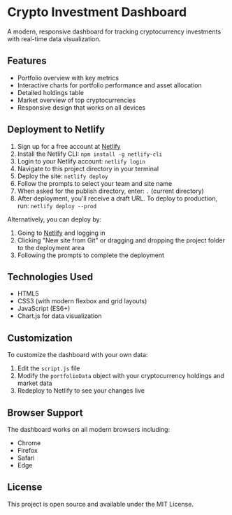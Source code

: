 # Crypto Investment Dashboard

A modern, responsive dashboard for tracking cryptocurrency investments with real-time data visualization.

## Features

- Portfolio overview with key metrics
- Interactive charts for portfolio performance and asset allocation
- Detailed holdings table
- Market overview of top cryptocurrencies
- Responsive design that works on all devices

## Deployment to Netlify

1. Sign up for a free account at [Netlify](https://netlify.com)
2. Install the Netlify CLI: `npm install -g netlify-cli`
3. Login to your Netlify account: `netlify login`
4. Navigate to this project directory in your terminal
5. Deploy the site: `netlify deploy`
6. Follow the prompts to select your team and site name
7. When asked for the publish directory, enter: `.` (current directory)
8. After deployment, you'll receive a draft URL. To deploy to production, run: `netlify deploy --prod`

Alternatively, you can deploy by:
1. Going to [Netlify](https://netlify.com) and logging in
2. Clicking "New site from Git" or dragging and dropping the project folder to the deployment area
3. Following the prompts to complete the deployment

## Technologies Used

- HTML5
- CSS3 (with modern flexbox and grid layouts)
- JavaScript (ES6+)
- Chart.js for data visualization

## Customization

To customize the dashboard with your own data:
1. Edit the `script.js` file
2. Modify the `portfolioData` object with your cryptocurrency holdings and market data
3. Redeploy to Netlify to see your changes live

## Browser Support

The dashboard works on all modern browsers including:
- Chrome
- Firefox
- Safari
- Edge

## License

This project is open source and available under the MIT License.